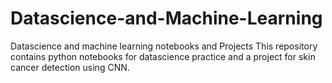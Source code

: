# Datascience-and-Machine-Learning
Datascience and machine learning notebooks and Projects
This repository contains python notebooks for datascience practice and a project for skin cancer detection using CNN.

